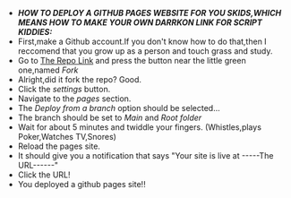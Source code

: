- ***HOW TO DEPLOY A GITHUB PAGES WEBSITE FOR YOU SKIDS,WHICH MEANS HOW TO MAKE YOUR OWN DARRKON LINK FOR SCRIPT KIDDIES:***
- First,make a Github account.If you don't know how to do that,then I reccomend that you grow up as a person and touch grass and study.
- Go to [The Repo Link](https://github.com/Exploit-Master122/DarrkonOS) and press the button near the little green one,named *Fork*
- Alright,did it fork the repo? Good.
- Click the *settings* button.
- Navigate to the *pages* section.
- The *Deploy from a branch* option should be selected...
- The branch should be set to *Main* and *Root folder*
- Wait for about 5 minutes and twiddle your fingers. (Whistles,plays Poker,Watches TV,Snores)
- Reload the pages site.
- It should give you a notification that says "Your site is live at -----The URL------"
- Click the URL!
- You deployed a github pages site!!
